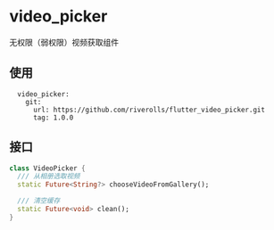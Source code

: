 # video_picker

无权限（弱权限）视频获取组件

## 使用
```
  video_picker:
    git:
      url: https://github.com/riverolls/flutter_video_picker.git
      tag: 1.0.0
```

## 接口

```dart
class VideoPicker {
  /// 从相册选取视频
  static Future<String?> chooseVideoFromGallery();

  /// 清空缓存
  static Future<void> clean();
}
```
